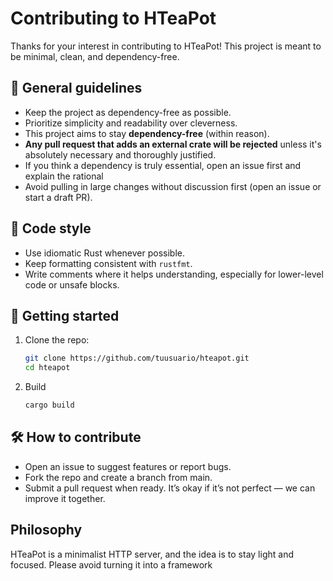 # Contributing to HTeaPot

Thanks for your interest in contributing to HTeaPot!
This project is meant to be minimal, clean, and dependency-free.

## 🧾 General guidelines

- Keep the project as dependency-free as possible.
- Prioritize simplicity and readability over cleverness.
- This project aims to stay **dependency-free** (within reason).
- **Any pull request that adds an external crate will be rejected** unless it's absolutely necessary and thoroughly justified.
- If you think a dependency is truly essential, open an issue first and explain the rational
- Avoid pulling in large changes without discussion first (open an issue or start a draft PR).

## 📐 Code style

- Use idiomatic Rust whenever possible.
- Keep formatting consistent with `rustfmt`.
- Write comments where it helps understanding, especially for lower-level code or unsafe blocks.

## 🚀 Getting started

1. Clone the repo:
   ```bash
   git clone https://github.com/tuusuario/hteapot.git
   cd hteapot
   ```


2. Build
   ```bash
   cargo build
   ```

## 🛠️ How to contribute

- Open an issue to suggest features or report bugs.
- Fork the repo and create a branch from main.
- Submit a pull request when ready. It’s okay if it’s not perfect — we can improve it together.

## Philosophy

HTeaPot is a minimalist HTTP server, and the idea is to stay light and focused.
Please avoid turning it into a framework
